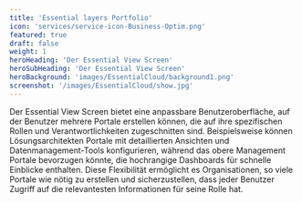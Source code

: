 ```yaml
---
title: 'Essential layers Portfolio'
icon: 'services/service-icon-Business-Optim.png'
featured: true
draft: false
weight: 1
heroHeading: 'Der Essential View Screen'
heroSubHeading: 'Der Essential View Screen'
heroBackground: 'images/EssentialCloud/background1.png'
screenshot: '/images/EssentialCloud/show.jpg'  
---
```

Der Essential View Screen bietet eine anpassbare Benutzeroberfläche, auf der Benutzer mehrere Portale erstellen können, die auf ihre spezifischen Rollen und Verantwortlichkeiten zugeschnitten sind. Beispielsweise können Lösungsarchitekten Portale mit detaillierten Ansichten und Datenmanagement-Tools konfigurieren, während das obere Management Portale bevorzugen könnte, die hochrangige Dashboards für schnelle Einblicke enthalten. Diese Flexibilität ermöglicht es Organisationen, so viele Portale wie nötig zu erstellen und sicherzustellen, dass jeder Benutzer Zugriff auf die relevantesten Informationen für seine Rolle hat.
